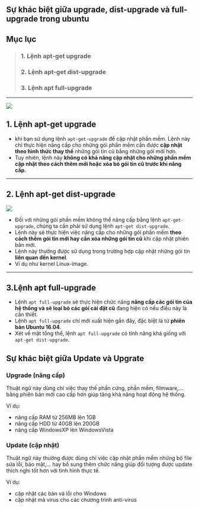 ## Sự khác biệt giữa upgrade, dist-upgrade và full-upgrade trong ubuntu

## Mục lục

> ### 1. Lệnh apt-get upgrade
> ### 2. Lệnh apt-get dist-upgrade
> ### 3. Lệnh apt full-upgrade
----

![](https://i1.wp.com/echip.pro/wp-content/uploads/2017/01/2-1.png?resize=768%2C576)

## 1. Lệnh apt-get upgrade
- khi bạn sử dụng lệnh `apt-get-upgrade` để cập nhật phần mềm. Lệnh này chỉ thực hiện nâng cấp cho những gói phần mềm cần được **cập nhật theo hình thức thay thế** những gói tin cũ bằng những gói mới hơn.
- Tuy nhiên, lệnh này **không có khả năng cập nhật cho những phần mềm cập nhật theo cách thêm mới hoặc xóa bỏ gói tin cũ trước khi nâng cấp.**

----

## 2. Lệnh apt-get dist-upgrade


![](https://i2.wp.com/echip.pro/wp-content/uploads/2017/01/change-948009_1280.jpg?resize=768%2C432)

- Đối với những gói phần mềm không thể nâng cấp bằng lệnh `apt-get-upgrade`, chúng ta cần phải sử dụng lệnh `apt-get dist-upgrade`.
-  Lệnh này sẽ thực hiện việc nâng cấp cho những gói phần mềm **theo cách thêm gói tin mới hay cần xóa những gói tin cũ** khi cập nhật phiên bản mới.
- Lệnh này thường được sử dụng trong trường hợp cập nhật những gói tin **liên quan đến kernel**.
 - Ví dụ như kernel Linux-image.

----

## 3.Lệnh apt full-upgrade
- Lệnh `apt full-upgrade` sẽ thực hiện chức năng **nâng cấp các gói tin của hệ thống và sẽ loại bỏ các gói cài đặt cũ** đang hiện có nếu điều này là cần thiết.
- Lệnh `apt full-upgrade` chỉ mới xuất hiện gần đây, đặc biệt là từ **phiên bản Ubuntu 16.04**.
- Xét về mặt tổng thể, lệnh `apt full-upgrade` có tính năng khá giống với `apt-get dist-upgrade`.


## Sự khác biệt giữa Update và Upgrate

### Upgrade (nâng cấp)
Thuật ngữ này dùng chỉ việc thay thế phần cứng, phần mềm, filmware,… bằng phiên bản mới cao cấp hơn giúp tăng khả năng hoạt động hệ thống.  

Ví dụ:  
- nâng cấp RAM từ 256MB lên 1GB  
- nâng cấp HDD từ 40GB lên 200GB  
- nâng cấp WindowsXP lên WindowsVista  

### Update (cập nhật)
Thuật ngữ này thường được dùng chỉ việc cập nhật phần mềm những bộ file sửa lỗi, bảo mật,… hay bổ sung thêm chức năng giúp đối tượng được update thích nghi tốt hơn với tình hình thực tế.  

Ví dụ:  
- cập nhật các bản vá lỗi cho Windows  
- cập nhật mã virus cho các chương trình anti-virus  